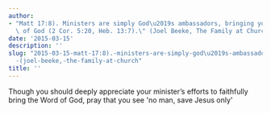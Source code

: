 ```yaml
---
author:
- "Matt 17:8). Ministers are simply God\u2019s ambassadors, bringing you the Word\
  \ of God (2 Cor. 5:20, Heb. 13:7).\" (Joel Beeke, The Family at Church"
date: '2015-03-15'
description: ''
slug: "2015-03-15-matt-17:8).-ministers-are-simply-god\u2019s-ambassadors,-bringing-you-the-word-of-god-(2-cor.-5:20,-heb.-13:7).\"\
  -(joel-beeke,-the-family-at-church"
title: ''
---
```

Though you should deeply appreciate your minister’s efforts to faithfully bring the Word of God, pray that you see 'no man, save Jesus only'



